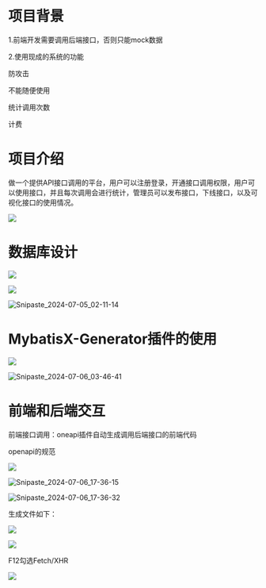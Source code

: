 # 项目背景

1.前端开发需要调用后端接口，否则只能mock数据

2.使用现成的系统的功能

  

防攻击

不能随便使用

统计调用次数

计费



# 项目介绍

做一个提供API接口调用的平台，用户可以注册登录，开通接口调用权限，用户可以使用接口，并且每次调用会进行统计，管理员可以发布接口，下线接口，以及可视化接口的使用情况。



![](D:\学习笔记\项目\pictures\Snipaste_2024-07-01_01-46-30.jpg)

# 数据库设计

![](D:\学习笔记\项目\pictures\Snipaste_2024-07-05_02-09-56.jpg)

![](D:\学习笔记\项目\pictures\Snipaste_2024-07-05_02-10-56.jpg)

![Snipaste_2024-07-05_02-11-14](D:\学习笔记\项目\pictures\Snipaste_2024-07-05_02-11-14.jpg)

# MybatisX-Generator插件的使用

![](D:\学习笔记\项目\pictures\Snipaste_2024-07-06_03-46-34.jpg)

![Snipaste_2024-07-06_03-46-41](D:\学习笔记\项目\pictures\Snipaste_2024-07-06_03-46-41.jpg)

# 前端和后端交互

前端接口调用：oneapi插件自动生成调用后端接口的前端代码

openapi的规范

![](D:\学习笔记\项目\pictures\Snipaste_2024-07-06_17-33-37.jpg)

![Snipaste_2024-07-06_17-36-15](D:\学习笔记\项目\pictures\Snipaste_2024-07-06_17-36-15.jpg)

![Snipaste_2024-07-06_17-36-32](D:\学习笔记\项目\pictures\Snipaste_2024-07-06_17-36-32.jpg)

生成文件如下：

![](D:\学习笔记\项目\pictures\Snipaste_2024-07-06_17-37-09.jpg)

![](D:\学习笔记\项目\pictures\Snipaste_2024-07-06_19-50-25.jpg)

F12勾选Fetch/XHR

![](D:\学习笔记\项目\pictures\Snipaste_2024-07-06_19-54-00.jpg)

